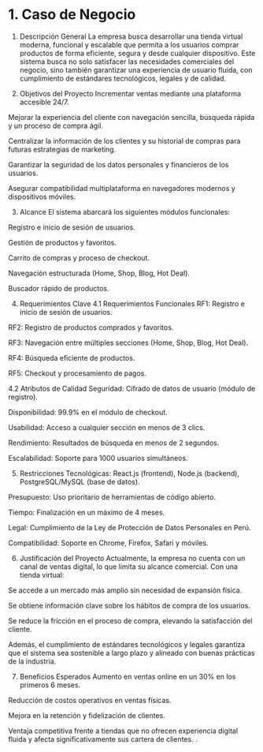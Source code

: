 # 1. Caso de Negocio

1. Descripción General
La empresa busca desarrollar una tienda virtual moderna, funcional y escalable que permita a los usuarios comprar productos de forma eficiente, segura y desde cualquier dispositivo. Este sistema busca no solo satisfacer las necesidades comerciales del negocio, sino también garantizar una experiencia de usuario fluida, con cumplimiento de estándares tecnológicos, legales y de calidad.

2. Objetivos del Proyecto
Incrementar ventas mediante una plataforma accesible 24/7.

Mejorar la experiencia del cliente con navegación sencilla, búsqueda rápida y un proceso de compra ágil.

Centralizar la información de los clientes y su historial de compras para futuras estrategias de marketing.

Garantizar la seguridad de los datos personales y financieros de los usuarios.

Asegurar compatibilidad multiplataforma en navegadores modernos y dispositivos móviles.

3. Alcance
El sistema abarcará los siguientes módulos funcionales:

Registro e inicio de sesión de usuarios.

Gestión de productos y favoritos.

Carrito de compras y proceso de checkout.

Navegación estructurada (Home, Shop, Blog, Hot Deal).

Buscador rápido de productos.

4. Requerimientos Clave
4.1 Requerimientos Funcionales
RF1: Registro e inicio de sesión de usuarios.

RF2: Registro de productos comprados y favoritos.

RF3: Navegación entre múltiples secciones (Home, Shop, Blog, Hot Deal).

RF4: Búsqueda eficiente de productos.

RF5: Checkout y procesamiento de pagos.

4.2 Atributos de Calidad
Seguridad: Cifrado de datos de usuario (módulo de registro).

Disponibilidad: 99.9% en el módulo de checkout.

Usabilidad: Acceso a cualquier sección en menos de 3 clics.

Rendimiento: Resultados de búsqueda en menos de 2 segundos.

Escalabilidad: Soporte para 1000 usuarios simultáneos.

5. Restricciones
Tecnológicas: React.js (frontend), Node.js (backend), PostgreSQL/MySQL (base de datos).

Presupuesto: Uso prioritario de herramientas de código abierto.

Tiempo: Finalización en un máximo de 4 meses.

Legal: Cumplimiento de la Ley de Protección de Datos Personales en Perú.

Compatibilidad: Soporte en Chrome, Firefox, Safari y móviles.

6. Justificación del Proyecto
Actualmente, la empresa no cuenta con un canal de ventas digital, lo que limita su alcance comercial. Con una tienda virtual:

Se accede a un mercado más amplio sin necesidad de expansión física.

Se obtiene información clave sobre los hábitos de compra de los usuarios.

Se reduce la fricción en el proceso de compra, elevando la satisfacción del cliente.

Además, el cumplimiento de estándares tecnológicos y legales garantiza que el sistema sea sostenible a largo plazo y alineado con buenas prácticas de la industria.

7. Beneficios Esperados
Aumento en ventas online en un 30% en los primeros 6 meses.

Reducción de costos operativos en ventas físicas.

Mejora en la retención y fidelización de clientes.

Ventaja competitiva frente a tiendas que no ofrecen experiencia digital fluida y afecta significativamente sus cartera de clientes. .

